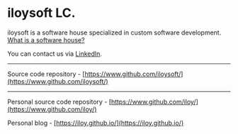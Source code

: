 # iloysoft LC.

iloysoft is a software house specialized in custom software development. \
[What is a software house?](https://www.google.com/search?q=what+is+a+software+house%3F)

You can contact us via [LinkedIn](https://www.linkedin.com/in/kim-kyunghyun-923647b).

---

Source code repository - [https://www.github.com/iloysoft/](https://www.github.com/iloysoft/)

---

Personal source code repository - [https://www.github.com/iloy/](https://www.github.com/iloy/)

Personal blog - [https://iloy.github.io/](https://iloy.github.io/)
